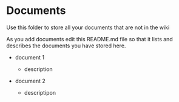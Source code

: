 # Documents

Use this folder to store all your documents that are not in the wiki

As you add documents edit this README.md file so that it lists and describes the documents you have stored here.

* document 1
  * description
  
* document 2
  * descriptipon
